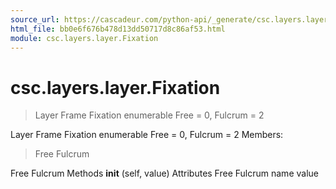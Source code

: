 ```yaml
---
source_url: https://cascadeur.com/python-api/_generate/csc.layers.layer.Fixation.html
html_file: bb0e6f676b478d13dd50717d8c86af53.html
module: csc.layers.layer.Fixation
---
```


# csc.layers.layer.Fixation 

> Layer Frame Fixation enumerable
> Free = 0, Fulcrum = 2

Layer Frame Fixation enumerable Free = 0, Fulcrum = 2 Members:
> Free
> Fulcrum

Free Fulcrum Methods __init__ (self, value) Attributes Free Fulcrum name value